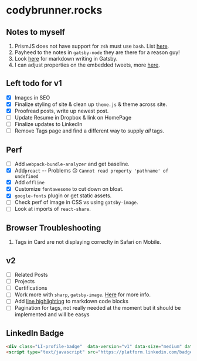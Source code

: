 # codybrunner.rocks

## Notes to myself

1. PrismJS does not have support for `zsh` must use `bash`. List [here](http://prismjs.com/#languages-list).
2. Payheed to the notes in `gatsby-node` they are there for a reason guy!
3. Look [here](https://using-remark.gatsbyjs.org/hello-world-kitchen-sink/) for markdown writing in Gatsby.
4. I can adjust properties on the embedded tweets, more [here](https://dev.twitter.com/web/embedded-tweets/parameters).

## Left todo for v1

* [x] Images in SEO
* [x] Finalize styling of site & clean up `theme.js` & theme across site.
* [x] Proofread posts, write up newest post.
* [ ] Update Resume in Dropbox & link on HomePage
* [ ] Finalize updates to LinkedIn
* [ ] Remove Tags page and find a different way to supply _all_ tags.

## Perf

* [ ] Add `webpack-bundle-analyzer` and get baseline.
* [x] Add`preact` -- Problems :cry: `Cannot read property 'pathname' of undefined`
* [x] Add `offline`
* [x] Customize `fontawesome` to cut down on bloat.
* [x] `google-fonts` plugin or get static assets.
* [ ] Check perf of image in CSS vs using `gatsby-image`.
* [ ] Look at imports of `react-share`.

## Browser Troubleshooting

1. Tags in Card are not displaying correclty in Safari on Mobile.

## v2

* [ ] Related Posts
* [ ] Projects
* [ ] Certifications
* [ ] Work more with `sharp`, `gatsby-image`. [Here](https://image-processing.gatsbyjs.org/) for more info.
* [ ] Add [line highlighting](https://www.gatsbyjs.org/packages/gatsby-remark-prismjs/#implementation-notes) to markdown code blocks
* [ ] Pagination for tags, not really needed at the moment but it should be implemented and will be easys

## LinkedIn Badge

```html
<div class="LI-profile-badge"  data-version="v1" data-size="medium" data-locale="en_US" data-type="horizontal" data-theme="light" data-vanity="cody-brunner"><a class="LI-simple-link" href='https://www.linkedin.com/in/cody-brunner?trk=profile-badge'>Cody Brunner</a></div>
<script type="text/javascript" src="https://platform.linkedin.com/badges/js/profile.js" async defer></script>
```
